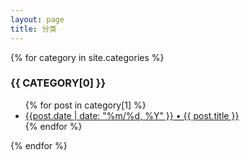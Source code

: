 ```yaml
---
layout: page
title: 分类
---
```


{% for category in site.categories %}
  <h3 style="text-transform: uppercase;">{{ category[0] }}</h3>
  <ul>
    {% for post in category[1] %}
      <li><a href="{{ post.url }}">{{post.date | date: "%m/%d, %Y" }} &bull; {{ post.title }}</a></li>
    {% endfor %}
  </ul>
{% endfor %}